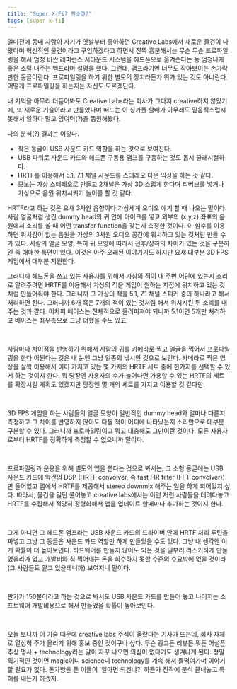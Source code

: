 ```yaml
---
title: "Super X-Fi? 뭔소랴?"
tags: [super x-fi]
---
```


얼마전에 동네 사람이 자기가 옛날부터 좋아하던 Creative Labs에서 새로운 물건이 나왔다며 혁신적인 물건이라고 구입하겠다고 하면서 잔뜩 흥분해서는 무슨 무슨 프로파일링을 해서 엄청 비싼 레퍼런스 서라운드 시스템을 헤드폰으로 옮겨준다는 둥 엄청나게 좋은 소릴 내주는 앰프라며 설명을 했다. 그런데, 앰프라기엔 너무도 작아보이는 손가락만한 동글이란다. 프로파일링을 하기 위한 별도의 장치라든가 뭐가 있는 것도 아니란다. 어떻게 프로파일링을 하는지는 자신도 모르겠단다. 

내 기억을 아무리 더듬어봐도 Creative Labs라는 회사가 그다지 creative하지 않았기에, 또 새로운 기술이라고 만들었다며 떠드는 이 싱가폴 할배가 아무래도 믿음직스럽지 못해서 일하다 말고 잉여력(?)을 동원해봤다.

나의 분석(?) 결과는 이렇다. 

- 작은 동글이 USB 사운드 카드 역할을 하는 것으로 보여진다. 
- USB 파워로 사운드 카드와 헤드폰 구동용 앰프를 구동하는 것도 몹시 클래시컬하다. 
- HRTF를 이용해서 5.1, 7.1 채널 사운드를 스테레오 다운 믹싱을 하는 것 같다. 
- 모노는 가상 스테레오로 만들고 2채널은 가상 3D 스럽게 한다며 리버브를 넣거나 가상으로 음원 위치시키기 놀이를 할 것 같다. 

HRTF라고 하는 것은 요새 3차원 음향이다 가상세계 오디오 얘기 할 때 나오는 말이다. 사람 얼굴처럼 생긴 dummy head의 귀 안에 마이크를 넣고 외부의 (x,y,z) 좌표의 음원에서 소리를 쏠 때 어떤 transfer function을 갖는지 측정한 것이다. 이 함수를 이용하면 위치감이 없는 음원을 가상의 3차원 오디오 공간에 위치하고 있는 것처럼 만들 수가 있다. 사람의 얼굴 모양, 특히 귀 모양에 따라서 전후/상하의 차이가 있는 것을 구분하긴 좀 애매한 특면이 있다. 이것은 아주 오래된 이야기기도 하지만 요새 대부분 3D FPS 게임에서 대부분 지원한다.

그러니까 헤드폰을 쓰고 있는 사용자를 위해서 가상의 적이 내 주변 어딘에 있는지 소리로 알려주려면 HRTF를 이용해서 가상의 적을 게임이 원하는 지점에 위치하고 있는 것처럼 만들어줘야 한다. 그러니까 그 가상의 적을 5.1, 7.1 채널 스피커 중의 하나라고 해서 처리하면 된다. 그러니까 6개 혹은 7개의 적이 있는 것처럼 해서 위치시킨 뒤 소리를 내주는 것과 같다. 어차피 베이스는 전체적으로 울려퍼져야 되니까 5.1이면 5개만 처리하고 베이스는 좌우측으로 그냥 더했을 수도 있고.

​

사람마다 차이점을 반영하기 위해서 사람의 귀를 카메라로 찍고 얼굴을 찍어서 프로파일링을 한다 어쩐다는 것은 내 눈엔 그냥 일종의 낚시인 것으로 보인다. 카메라로 찍은 영상을 살짝 이용해서 이미 가지고 있는 몇 가지의 HRTF 세트 중에 한가지를 선택할 수 있게 하는 것이지 한다. 뭐 당장엔 사용자의 수가 늘어나면 가용할 수 있는 HRTF의 세트를 확장시킬 계획도 있겠지만 당장엔 몇 개의 세트를 가지고 이용할 것 같다만. 

​

3D FPS 게임을 하는 사람들의 얼굴 모양이 일반적인 dummy head와 얼마나 다른지 측정하고 그 차이를 반영하지 않아도 다들 적이 어디에 나타났는지 소리만으로 대부분 구분할 수 있다. 그러니까 프로파일링이고 뭐고 대충해도 그만이란 것이다. 모든 사용자로부터 HRTF를 정확하게 측정할 수 없으니까 말이다. 

​

프로파일링과 운용을 위해 별도의 앱을 쓴다는 것으로 봐서는, 그 소형 동글에는 USB 사운드 카드에 약간의 DSP (HRTF convolver, 즉 fast FIR filter (FFT convolver))만 들어있고 앱에서 HRTF를 제공해서 stereo downmix 해주는 일을 하게 되어있지 싶다. 따라서, 물건을 일단 풀어놓고 creative labs에서는 이런 저런 사람들을 데려다놓고 HRTF를 수집해서 적당히 정형화해서 앱을 업데이트 할때마다 추가하는 것이지 한다. 

​

그게 아니면 그 헤드폰 앰프라는 USB 사운드 카드의 드라이버 안에 HRTF 처리 루틴을 짜넣고 그냥 그 동글은 사운드 카드 역할만 하게 만들었을 수도 있다. 그냥 내 생각엔 이게 확률이 더 높아보인다. 하드웨어를 만들지 않아도 되는 것을 일부러 리스키하게 만들었을리가 없고 개발비와 칩 찍어내는 돈을 회수하지 못할 수준의 수요밖에 없을 것이라 (그 사람들도 알고 있을테니까) 보여지니 말이다. 

​

판가가 150불이라고 하는 것으로 봐서도 USB 사운드 카드를 만들어 놓고 나머지는 소프트웨어 개발비용으로 해서 만들었을 확률이 높아보인다. 

​

오늘 보니까 이 기술 때문에 creative labs 주식이 올랐다는 기사가 뜨는데, 회사 자체로 열심히 주가 올리기 위해 홍보 중인 것이구나 싶다. 무슨 광고든 리뷰든 뭐든 어설픈 추상 명사 + technology라는 말이 자꾸 나오면 의심이 없다가도 생겨나게 된다. 정말 획기적인 것이면 magic이니 science니 technology를 계속 해서 들먹여가며 이야기할 필요가 없다. 돈가방을 든 이들이 '얼마면 되겐냐?' 하든가 진작에 분석 끝내놓고 특허를 내든가 하겠지.